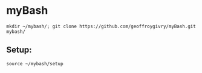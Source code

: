 # myBash


```
mkdir ~/mybash/; git clone https://github.com/geoffroygivry/myBash.git mybash/
```

## Setup:

```
source ~/mybash/setup
```
